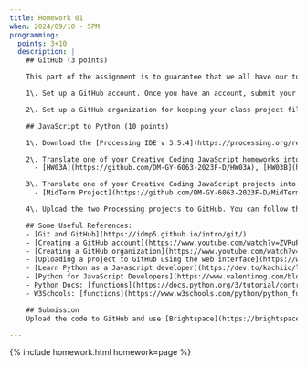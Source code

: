 ```yaml
---
title: Homework 01
when: 2024/09/10 - 5PM
programming:
  points: 3+10
  description: |
    ## GitHub (3 points)

    This part of the assignment is to guarantee that we all have our tools and accounts setup for the rest of the course. There are 2 mandatory tasks that should be completed:

    1\. Set up a GitHub account. Once you have an account, submit your username or profile link via [Brightspace](https://brightspace.nyu.edu/d2l/home/407565).

    2\. Set up a GitHub organization for keeping your class project files. This will help keep class files organized. Submit your organization name or a profile link via [Brightspace](https://brightspace.nyu.edu/d2l/home/407565). Watch [this video](https://www.youtube.com/watch?v=wnFm5fYGzso) if you have questions.

    ## JavaScript to Python (10 points)

    1\. Download the [Processing IDE v 3.5.4](https://processing.org/releases) and install Python mode. You can follow these [instructions](https://py.processing.org/tutorials/gettingstarted/) or watch the first part of [this video](https://www.youtube.com/watch?v=WDJ6x2z1-TA) (but, install version 3.5.4).

    2\. Translate one of your Creative Coding JavaScript homeworks into Python. If you don't have a Creative Coding homework assignment, you can use one of these:
      - [HW03A](https://github.com/DM-GY-6063-2023F-D/HW03A), [HW03B](https://github.com/DM-GY-6063-2023F-D/HW03B), [HW03C](https://github.com/DM-GY-6063-2023F-D/HW03C), [HW04A](https://github.com/DM-GY-6063-2023F-D/HW04/tree/main/A)

    3\. Translate one of your Creative Coding JavaScript projects into Python. If you don't have a Creative Coding project, you can use one of these:
      - [MidTerm Project](https://github.com/DM-GY-6063-2023F-D/MidTerm-Project), [Procedural Drawing Machine](https://editor.p5js.org/thiagohersan/sketches/mJdFIgeNo), [Glitchy Typewriter](https://editor.p5js.org/thiagohersan/sketches/FLzk1m8nj)

    4\. Upload the two Processing projects to GitHub. You can follow the second part of [this video](https://www.youtube.com/watch?v=WDJ6x2z1-TA) to see how to do that.

    ## Some Useful References:
    - [Git and GitHub](https://idmp5.github.io/intro/git/)
    - [Creating a GitHub account](https://www.youtube.com/watch?v=ZVRuPO8nCLA)
    - [Creating a GitHub organization](https://www.youtube.com/watch?v=wnFm5fYGzso)
    - [Uploading a project to GitHub using the web interface](https://www.youtube.com/watch?v=WDJ6x2z1-TA)
    - [Learn Python as a Javascript developer](https://dev.to/kachiic/learn-python-as-a-javascript-developer-422j)
    - [Python for JavaScript Developers](https://www.valentinog.com/blog/python-for-js/)
    - Python Docs: [functions](https://docs.python.org/3/tutorial/controlflow.html#defining-functions) [`Classes`](https://docs.python.org/3/tutorial/classes.html)
    - W3Schools: [functions](https://www.w3schools.com/python/python_functions.asp) [`Classes`](https://www.w3schools.com/python/python_classes.asp)

    ## Submission
    Upload the code to GitHub and use [Brightspace](https://brightspace.nyu.edu/d2l/home/407565) to submit GitHub links to your user profile, your organization profile and the two repositories with your Python code. Also include copies of the original JavaScript code in your repository, or provide a link to a editor.p5js.org sketch.

---
```

{% include homework.html homework=page %}
